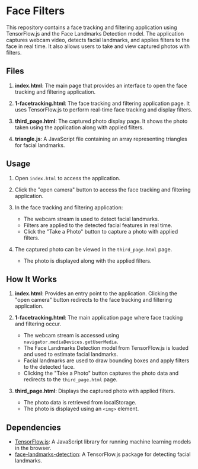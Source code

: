 # Face Filters

This repository contains a face tracking and filtering application using TensorFlow.js and the Face Landmarks Detection model. The application captures webcam video, detects facial landmarks, and applies filters to the face in real time. It also allows users to take and view captured photos with filters.

## Files

1. **index.html**: The main page that provides an interface to open the face tracking and filtering application.

2. **1-facetracking.html**: The face tracking and filtering application page. It uses TensorFlow.js to perform real-time face tracking and display filters.

3. **third_page.html**: The captured photo display page. It shows the photo taken using the application along with applied filters.

4. **triangle.js**: A JavaScript file containing an array representing triangles for facial landmarks.

## Usage

1. Open `index.html` to access the application.

2. Click the "open camera" button to access the face tracking and filtering application.

3. In the face tracking and filtering application:
   - The webcam stream is used to detect facial landmarks.
   - Filters are applied to the detected facial features in real time.
   - Click the "Take a Photo" button to capture a photo with applied filters.

4. The captured photo can be viewed in the `third_page.html` page.
   - The photo is displayed along with the applied filters.

## How It Works

1. **index.html**: Provides an entry point to the application. Clicking the "open camera" button redirects to the face tracking and filtering application.

2. **1-facetracking.html**: The main application page where face tracking and filtering occur.
   - The webcam stream is accessed using `navigator.mediaDevices.getUserMedia`.
   - The Face Landmarks Detection model from TensorFlow.js is loaded and used to estimate facial landmarks.
   - Facial landmarks are used to draw bounding boxes and apply filters to the detected face.
   - Clicking the "Take a Photo" button captures the photo data and redirects to the `third_page.html` page.

3. **third_page.html**: Displays the captured photo with applied filters.
   - The photo data is retrieved from localStorage.
   - The photo is displayed using an `<img>` element.

## Dependencies

- [TensorFlow.js](https://www.tensorflow.org/js): A JavaScript library for running machine learning models in the browser.
- [face-landmarks-detection](https://github.com/tensorflow/tfjs-models/tree/master/face-landmarks-detection): A TensorFlow.js package for detecting facial landmarks.


